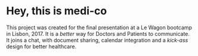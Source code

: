 # Hey, this is medi-co

This project was created for the final presentation at a Le Wagon bootcamp in Lisbon, 2017.
It is a *better* way for Doctors and Patients to communicate. It joins a chat, with document sharing,
calendar integration and a _kick-ass_ design for better healthcare.

